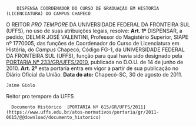         DISPENSA COORDENADOR DO CURSO DE GRADUAÇÃO EM HISTÓRIA (LICENCIATURA) DO CAMPUS CHAPECÓ  

 O REITOR *PRO TEMPORE*  DA UNIVERSIDADE FEDERAL DA FRONTEIRA SUL (UFFS), no uso de suas atribuições legais, resolve:   **Art. 1º**  DISPENSAR, a pedido, DELMIR JOSÉ VALENTINI, Professor do Magistério Superior, SIAPE nº 1770005, das funções de Coordenador do Curso de Licenciatura em História, do *Campus*  Chapecó, Código FG-1, da UNIVERSIDADE FEDERAL DA FRONTEIRA SUL (UFFS), função para qual havia sido designado pela [PORTARIA Nº 233/GR/UFFS/2010](https://www.uffs.edu.br/atos-normativos/portaria/gr/2010-0233), publicada no D.O.U. de 14 de junho de 2010.   **Art. 2º**  esta portaria entra em vigor a partir de sua publicação no Diário Oficial da União.        **Data do ato:** Chapecó-SC, 30 de agosto de 2011.   
 

    Jaime Giolo   
 Reitor pro tempore da UFFS 

      Documento Histórico  [PORTARIA Nº 615/GR/UFFS/2011](https://www.uffs.edu.br/atos-normativos/portaria/gr/2011-0615/@@download/documento_historico)     
      